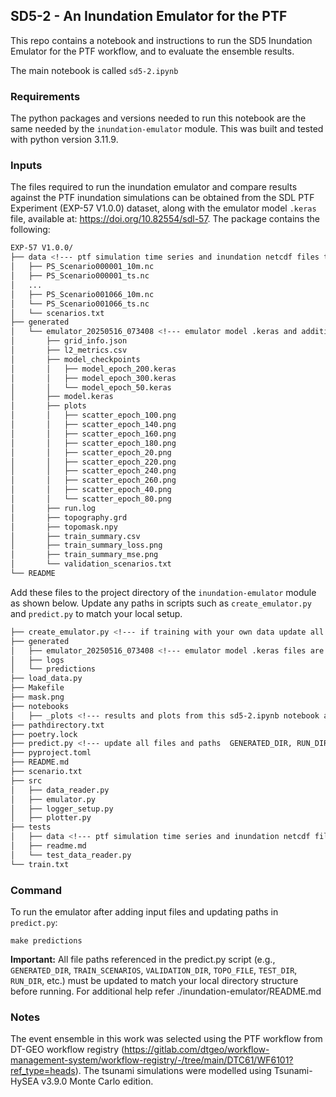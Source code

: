 ## SD5-2 - An Inundation Emulator for the PTF

This repo contains a notebook and instructions to run the SD5 Inundation Emulator for the PTF workflow, and to evaluate the ensemble results.

The main notebook is called ```sd5-2.ipynb```

### Requirements   
The python packages and versions needed to run this notebook are the same needed by the ```inundation-emulator``` module. This was built and tested with python version 3.11.9.   
   
### Inputs

The files required to run the inundation emulator and compare results against the PTF inundation simulations can be obtained from the SDL PTF Experiment (EXP-57 V1.0.0) dataset, along with the emulator model `.keras` file, available at: https://doi.org/10.82554/sdl-57.  The package contains the following:

```bash
EXP-57 V1.0.0/
├── data <!--- ptf simulation time series and inundation netcdf files to copied from here--->
│   ├── PS_Scenario000001_10m.nc
│   ├── PS_Scenario000001_ts.nc
│   ...
│   ├── PS_Scenario001066_10m.nc
│   └── PS_Scenario001066_ts.nc
│   └── scenarios.txt 
├── generated
│   └── emulator_20250516_073408 <!--- emulator model .keras and additional files to be copied from here--->
│       ├── grid_info.json
│       ├── l2_metrics.csv
│       ├── model_checkpoints
│       │   ├── model_epoch_200.keras
│       │   ├── model_epoch_300.keras
│       │   └── model_epoch_50.keras
│       ├── model.keras 
│       ├── plots
│       │   ├── scatter_epoch_100.png
│       │   ├── scatter_epoch_140.png
│       │   ├── scatter_epoch_160.png
│       │   ├── scatter_epoch_180.png
│       │   ├── scatter_epoch_20.png
│       │   ├── scatter_epoch_220.png
│       │   ├── scatter_epoch_240.png
│       │   ├── scatter_epoch_260.png
│       │   ├── scatter_epoch_40.png
│       │   └── scatter_epoch_80.png
│       ├── run.log
│       ├── topography.grd
│       ├── topomask.npy
│       ├── train_summary.csv
│       ├── train_summary_loss.png
│       ├── train_summary_mse.png
│       └── validation_scenarios.txt
└── README
```
Add these files to the project directory of the ```inundation-emulator``` module as shown below. Update any paths in scripts such as `create_emulator.py` and `predict.py` to match your local setup.


```bash
├── create_emulator.py <!--- if training with your own data update all paths  GENERATED_DIR, TRAIN_DIR, VALIDATION_DIR and TRAIN_SCENARIOS match your local directory structure before training --->
├── generated
│   ├── emulator_20250516_073408 <!--- emulator model .keras files are to be added here--->
│   ├── logs
│   └── predictions
├── load_data.py
├── Makefile
├── mask.png
├── notebooks
│   ├── _plots <!--- results and plots from this sd5-2.ipynb notebook are generated here--->
├── pathdirectory.txt
├── poetry.lock
├── predict.py <!--- update all files and paths  GENERATED_DIR, RUN_DIR, PREDICTION_DIR, TEST_DIR and TEST_SCENARIOS match your local directory structure before starting prediction --->
├── pyproject.toml
├── README.md
├── scenario.txt
├── src
│   ├── data_reader.py
│   ├── emulator.py
│   ├── logger_setup.py
│   ├── plotter.py
├── tests
│   ├── data <!--- ptf simulation time series and inundation netcdf files are to be added here--->
│   ├── readme.md
│   └── test_data_reader.py
└── train.txt
```

### Command 
To run the emulator after adding input files and updating paths in `predict.py`:
```terminal
make predictions
```
**Important:** All file paths referenced in the predict.py script (e.g., `GENERATED_DIR`, `TRAIN_SCENARIOS`, `VALIDATION_DIR`, `TOPO_FILE`, `TEST_DIR`, `RUN_DIR`, etc.) must be updated to match your local directory structure before running. For additional help refer ./inundation-emulator/README.md

### Notes
The event ensemble in this work was selected using the PTF workflow from DT-GEO workflow registry (https://gitlab.com/dtgeo/workflow-management-system/workflow-registry/-/tree/main/DTC61/WF6101?ref_type=heads). The tsunami simulations were modelled using Tsunami-HySEA v3.9.0 Monte Carlo edition.



